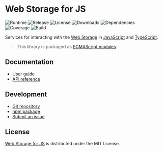 # Web Storage for JS
![Runtime](https://img.shields.io/node/v/@cedx/webstorage.svg) ![Release](https://img.shields.io/npm/v/@cedx/webstorage.svg) ![License](https://img.shields.io/npm/l/@cedx/webstorage.svg) ![Downloads](https://img.shields.io/npm/dt/@cedx/webstorage.svg) ![Dependencies](https://david-dm.org/cedx/webstorage.js.svg) ![Coverage](https://coveralls.io/repos/github/cedx/webstorage.js/badge.svg) ![Build](https://github.com/cedx/webstorage.js/workflows/build/badge.svg)

Services for interacting with the [Web Storage](https://developer.mozilla.org/en-US/docs/Web/API/Storage) in [JavaScript](https://developer.mozilla.org/en-US/docs/Web/JavaScript) and [TypeScript](https://www.typescriptlang.org).

> This library is packaged as [ECMAScript modules](https://nodejs.org/api/esm.html).

## Documentation
- [User guide](https://docs.belin.io/webstorage.js)
- [API reference](https://api.belin.io/webstorage.js)

## Development
- [Git repository](https://git.belin.io/cedx/webstorage.js)
- [npm package](https://www.npmjs.com/package/@cedx/webstorage)
- [Submit an issue](https://git.belin.io/cedx/webstorage.js/issues)

## License
[Web Storage for JS](https://docs.belin.io/webstorage.js) is distributed under the MIT License.
